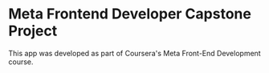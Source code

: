 # Meta Frontend Developer Capstone Project

This app was developed as part of Coursera's Meta Front-End Development course. 
